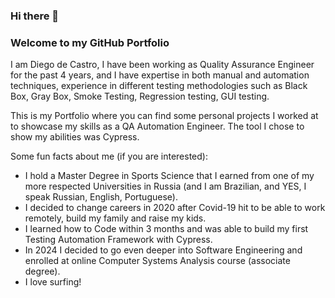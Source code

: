 ### Hi there 👋
### Welcome to my GitHub Portfolio

I am Diego de Castro, I have been working as Quality Assurance Engineer for the past 4 years, and I have expertise in both manual and automation techniques, experience in different testing methodologies such as Black Box, Gray Box, Smoke Testing, Regression testing, GUI testing. 

This is my Portfolio where you can find some personal projects I worked at to showcase my skills as a QA Automation Engineer. The tool I chose to show my abilities was Cypress. 

Some fun facts about me (if you are interested):
  - I hold a Master Degree in Sports Science that I earned from one of my more respected Universities in Russia (and I am Brazilian, and YES, I speak Russian, English, Portuguese).
  - I decided to change careers in 2020 after Covid-19 hit to be able to work remotely, build my family and raise my kids.
  - I learned how to Code within 3 months and was able to build my first Testing Automation Framework with Cypress.
  - In 2024 I decided to go even deeper into Software Engineering and enrolled at online Computer Systems Analysis course (associate degree).
  - I love surfing!


    
